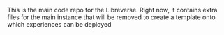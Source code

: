 This is the main code repo for the Libreverse. Right now, it contains extra files for the main instance that will be removed to create a template onto which experiences can be deployed
